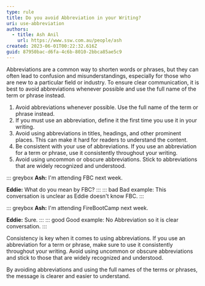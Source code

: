```yaml
---
type: rule
title: Do you avoid Abbreviation in your Writing?
uri: use-abbreviation
authors:
  - title: Ash Anil
    url: https://www.ssw.com.au/people/ash
created: 2023-06-01T00:22:32.616Z
guid: 87950bac-d6fa-4c6b-8010-2bbca85ae5c9
---
```

Abbreviations are a common way to shorten words or phrases, but they can often lead to confusion and misunderstandings, especially for those who are new to a particular field or industry. To ensure clear communication, it is best to avoid abbreviations whenever possible and use the full name of the term or phrase instead.    

<!--endintro-->

<!--StartFragment-->

1. Avoid abbreviations whenever possible. Use the full name of the term or phrase instead.
2. If you must use an abbreviation, define it the first time you use it in your writing.
3. Avoid using abbreviations in titles, headings, and other prominent places. This can make it hard for readers to understand the content.
4. Be consistent with your use of abbreviations. If you use an abbreviation for a term or phrase, use it consistently throughout your writing.
5. Avoid using uncommon or obscure abbreviations. Stick to abbreviations that are widely recognized and understood.

<!--EndFragment-->

::: greybox
 **Ash:** I'm attending FBC next week.

 **Eddie:** What do you mean by FBC?
:::
::: bad
Bad example: This conversation is unclear as Eddie doesn't know FBC.
:::

::: greybox
 **Ash:** I'm attending FireBootCamp next week.

 **Eddie:** Sure.
:::
::: good
Good example: No Abbreviation so it is clear conversation. 
:::

Consistency is key when it comes to using abbreviations. If you use an abbreviation for a term or phrase, make sure to use it consistently throughout your writing. Avoid using uncommon or obscure abbreviations and stick to those that are widely recognized and understood.

By avoiding abbreviations and using the full names of the terms or phrases, the message is clearer and easier to understand.